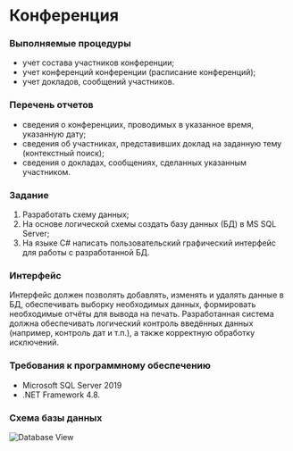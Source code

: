# Конференция
### Выполняемые процедуры
- учет состава участников конференции;
- учет конференций конференции (расписание конференций);
- учет докладов, сообщений участников.
### Перечень отчетов
- сведения о конференциих, проводимых в указанное время, указанную дату;
- сведения об участниках, представивших доклад на заданную тему (контекстный поиск);
- сведения о докладах, сообщениях, сделанных указанным участником.
### Задание
1.	Разработать схему данных;
2.	На основе логической схемы создать базу данных (БД) в MS SQL Server;
3.	На языке C# написать пользовательский графический интерфейс для работы с разработанной БД.
### Интерфейс
Интерфейс должен позволять добавлять, изменять и удалять данные в БД, обеспечивать выборку необходимых данных, формировать необходимые отчёты для вывода на печать. Разработанная система должна обеспечивать логический контроль введённых данных (например, контроль дат и т.п.), а также корректную обработку исключений.
### Требования к программному обеспечению
- Microsoft SQL Server 2019
- .NET Framework 4.8.
### Схема базы данных
![Database View](https://drive.google.com/uc?export=view&id=1Z3JC_vDHgFJZKT_SOgNP1LsITfWv9uWx)
